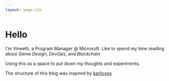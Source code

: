 ```yaml
--- 
layout: page.njk 
--- 
```

# Hello

I'm Vineeth, a Program Manager @ Microsoft. Like to spend my time reading about *Game Design*, *DevOps*, and *Blockchain*

Using this as a space to put down my thoughts and experiments.

The structure of this blog was inspired by [karlicoss](https://beepb00p.xyz/)

